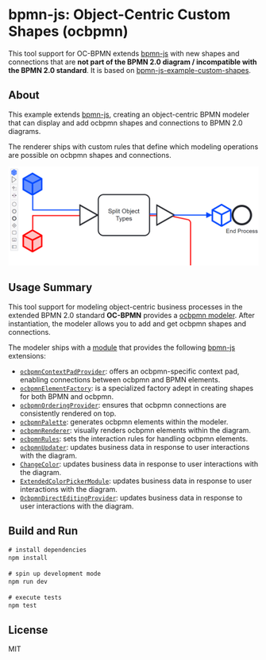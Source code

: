 
# bpmn-js: Object-Centric Custom Shapes (ocbpmn)

This tool support for OC-BPMN extends [bpmn-js](https://github.com/bpmn-io/bpmn-js) with new shapes and connections that are __not part of the BPMN 2.0 diagram / incompatible with the BPMN 2.0 standard__. It is based on [bpmn-js-example-custom-shapes](https://github.com/bpmn-io/bpmn-js-example-custom-shapes).

## About

This example extends [bpmn-js](https://github.com/bpmn-io/bpmn-js), creating an object-centric BPMN modeler that can display and add ocbpmn shapes and connections to BPMN 2.0 diagrams.

The renderer ships with custom rules that define which modeling operations are possible on ocbpmn shapes and connections.
<!--
It can import ocbpmn shapes and connections from a [JSON](http://json.org/) descriptor and updates their properties during modeling.
-->

![demo application screenshot](docs/screenshot.png "bpmn-js ocbpmn elements example")


## Usage Summary

This tool support for modeling object-centric business processes in the extended BPMN 2.0 standard **OC-BPMN** provides a [ocbpmn modeler](app/ocbpmn-modeler/index.js). After instantiation, the modeler allows you to add and get ocbpmn shapes and connections.


The modeler ships with a [module](app/ocbpmn-modeler/ocbpmn/index.js) that provides the following [bpmn-js](https://github.com/bpmn-io/bpmn-js) extensions:

* [`ocbpmnContextPadProvider`](app/ocbpmn-modeler/ocbpmn/ocbpmnContextPadProvider.js): offers an ocbpmn-specific context pad, enabling connections between ocbpmn and BPMN elements.
* [`ocbpmnElementFactory`](app/ocbpmn-modeler/ocbpmn/ocbpmnElementFactory.js): is a specialized factory adept in creating shapes for both BPMN and ocbpmn.
* [`ocbpmnOrderingProvider`](app/ocbpmn-modeler/ocbpmn/ocbpmnOrderingProvider.js):  ensures that ocbpmn connections are consistently rendered on top.
* [`ocbpmnPalette`](app/ocbpmn-modeler/ocbpmn/ocbpmnPalette.js): generates ocbpmn elements within the modeler.
* [`ocbpmnRenderer`](app/ocbpmn-modeler/ocbpmn/ocbpmnRenderer.js): visually renders ocbpmn elements within the diagram.
* [`ocbpmnRules`](app/ocbpmn-modeler/ocbpmn/ocbpmnRules.js): sets the interaction rules for handling ocbpmn elements.
* [`ocbpmnUpdater`](app/ocbpmn-modeler/ocbpmn/ocbpmnUpdater.js): updates business data in response to user interactions with the diagram.
* [`ChangeColor`](app/ChangeColor.js): updates business data in response to user interactions with the diagram.
* [`ExtendedColorPickerModule`](app/ExtendedColorPickerModule.js): updates business data in response to user interactions with the diagram.
* [`OcbpmnDirectEditingProvider`](app/OcbpmnDirectEditingProvider.js): updates business data in response to user interactions with the diagram.


## Build and Run

```
# install dependencies
npm install

# spin up development mode
npm run dev

# execute tests
npm test
```


## License

MIT
